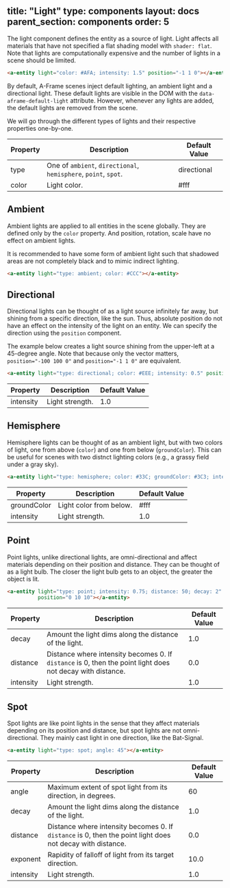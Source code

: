 title: "Light"
type: components
layout: docs
parent_section: components
order: 5
---

The light component defines the entity as a source of light. Light affects all
materials that have not specified a flat shading model with `shader: flat`.
Note that lights are computationally expensive and the number of lights in a
scene should be limited.

```html
<a-entity light="color: #AFA; intensity: 1.5" position="-1 1 0"></a-entity>
```

By default, A-Frame scenes inject default lighting, an ambient light and a
directional light. These default lights are visible in the DOM with the
`data-aframe-default-light` attribute. However, whenever any lights are added,
the default lights are removed from the scene.

We will go through the different types of lights and their respective
properties one-by-one.

| Property  | Description                                                     | Default Value |
|-----------|-----------------------------------------------------------------|---------------|
| type      | One of `ambient`, `directional`, `hemisphere`, `point`, `spot`. | directional   |
| color     | Light color.                                                    | #fff          |

## Ambient

Ambient lights are applied to all entities in the scene globally. They are
defined only by the `color` property. And position, rotation, scale have no
effect on ambient lights.

It is recommended to have some form of ambient light such that shadowed areas
are not completely black and to mimic indirect lighting.

```html
<a-entity light="type: ambient; color: #CCC"></a-entity>
```

## Directional

Directional lights can be thought of as a light source infinitely far away, but
shining from a specific direction, like the sun. Thus, absolute position do not
have an effect on the intensity of the light on an entity. We can specify the
direction using the `position` component.

The example below creates a light source shining from the upper-left at a
45-degree angle. Note that because only the vector matters, `position="-100 100
0"` and `position="-1 1 0"` are equivalent.

```html
<a-entity light="type: directional; color: #EEE; intensity: 0.5" position="-1 1 0"></a-entity>
```

| Property  | Description     | Default Value |
|-----------|-----------------|---------------|
| intensity | Light strength. | 1.0           |

## Hemisphere

Hemisphere lights can be thought of as an ambient light, but with two colors of
light, one from above (`color`) and one from below (`groundColor`). This can be
useful for scenes with two distnct lighting colors (e.g., a grassy field under
a gray sky).

```html
<a-entity light="type: hemisphere; color: #33C; groundColor: #3C3; intensity: 2"></a-entity>
```

| Property    | Description             | Default Value |
|-------------|-------------------------|---------------|
| groundColor | Light color from below. | #fff          |
| intensity   | Light strength.         | 1.0           |

## Point

Point lights, unlike directional lights, are omni-directional and affect
materials depending on their position and distance. They can be thought of as a
light bulb. The closer the light bulb gets to an object, the greater the object
is lit.

```html
<a-entity light="type: point; intensity: 0.75; distance: 50; decay: 2"
          position="0 10 10"></a-entity>
```

| Property    | Description                                                                                                | Default Value |
|-------------|------------------------------------------------------------------------------------------------------------|---------------|
| decay       | Amount the light dims along the distance of the light.                                                     | 1.0           |
| distance    | Distance where intensity becomes 0. If `distance` is 0, then the point light does not decay with distance. | 0.0           |
| intensity   | Light strength.                                                                                            | 1.0           |

## Spot

Spot lights are like point lights in the sense that they affect materials
depending on its position and distance, but spot lights are not
omni-directional. They mainly cast light in one direction, like the Bat-Signal.

```html
<a-entity light="type: spot; angle: 45"></a-entity>
```

| Property    | Description                                                                                                | Default Value |
|-------------|------------------------------------------------------------------------------------------------------------|---------------|
| angle       | Maximum extent of spot light from its direction, in degrees.                                               | 60            |
| decay       | Amount the light dims along the distance of the light.                                                     | 1.0           |
| distance    | Distance where intensity becomes 0. If `distance` is 0, then the point light does not decay with distance. | 0.0           |
| exponent    | Rapidity of falloff of light from its target direction.                                                    | 10.0          |
| intensity   | Light strength.                                                                                            | 1.0           |
